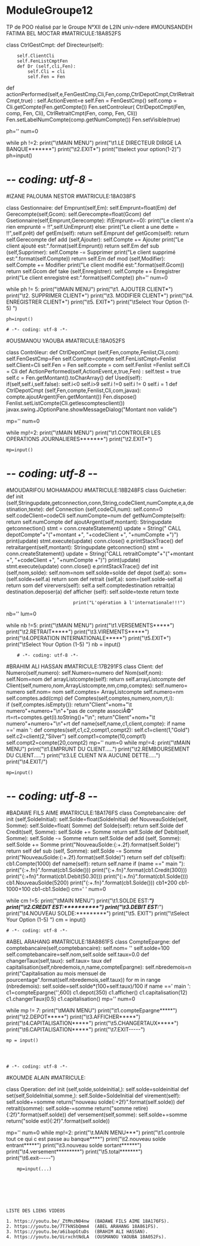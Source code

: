 # ModuleGroupe12
TP de POO réalisé par le Groupe N°XII de L2IN univ-ndere 
#MOUNSANDEH FATIMA BEL MOCTAR
#MATRICULE:18A852FS

class CtrlGestCmpt:
    def Directeur(self):
    
        self.ClientCli
        self.FenListCmptFen
        def Dr (self,cli,Fen):
            self.Cli = cli
            self.Fen = Fen
def actionPerformed(self,e,FenGestCmp,Cli,Fen,comp,CtrlDepotCmpt,CtrlRetraitCmpt,true) :
    self.ActionEvent=e
    self.Fen = FenGestCmp()
    self.comp = Cli.getCompte(Fen.getCompte())
    Fen.setControleur( CtrlDepotCmpt(Fen, comp, Fen, Cli), CtrlRetraitCmpt(Fen, comp, Fen, Cli))
    Fen.setLabelNumCompte(comp.getNumCompte())
    Fen.setVisible(true)


ph=''
num=0

while ph !=2:
    print("\tMAIN MENU")
    print("\t1.LE DIRECTEUR DIRIGE LA BANQUE*******")
    print("\t2.EXIT*")
    print("\tselect your option(1-2)")
    ph=input()
    
# -*- coding: utf-8 -*
#IZANE PALOUMA NESTOR
#MATRICULE:18A038FS

class Gestionnaire:
    def Emprunt(self,Em):
        self.Emprunt=float(Em)
    def Gerecompte(self,Gcom):
        self.Gerecompte=float(Gcom)
    def Gsetionnaire(self,Emprunt,Gerecompte):
        if(Emprunt==0):
            print("Le client n'a rien emprunté = !!",self.UnEmprunt)
        else:
            print("Le client a une dette = !!",self.prêt)
    def getEm(self):
        return self.Emprunt
    def getGcom(self):
        return self.Gerecompte
    def add (self,Ajouter):
        self.Compte += Ajouter
        print("Le client ajouté est:".format(self.Emprunt))
        return self.Em
    def sub (self,Supprimer):
        self.Compte -= Supprimer
        print("Le client supprimé est:".format(self.Compte))
        return self.Em
    def mod (self,Modifier):
        self.Compte += Modifier
        print("Le client modifié est:".format(self.Gcom))
        return self.Gcom
    def take (self,Enregistrer):
        self.Compte += Enregistrer
        print("Le client enregistré est:".format(self.Compte))
ph=''
num=0

while ph != 5:
    print("\tMAIN MENU")
    print("\t1. AJOUTER CLIENT*")
    print("\t2. SUPPRIMER CLIENT*")
    print("\t3. MODIFIER CLIENT*")
    print("\t4. ENREGISTRER CLIENT*")
    print("\t5. EXIT*")
    print("\tSelect Your Option (1-5) ")
    
    ph=input()

    # -*- coding: utf-8 -*-
    
#OUSMANOU YAOUBA
#MATRICULE:18A052FS

class Contrôleur:
 def CtrlDepotCmpt (self,Fen,compte,Fenlist,Cli,com):
     self.FenGestCmp=Fen
     self.Compte=compte
     self.FenListCmpt=Fenlist
     self.Client=Cli
     self.Fen = Fen
     self.compte = com
     self.Fenlist =Fenlist
     self.Cli = Cli
 def ActionPerformed(self,ActionEvent,e,true,Fen) :
		self.test = true
		self.c = Fen.getMontant().toCharArray()
 def Used(self):
     if(self,self.i,self.false):
         self.i<0
         self.i>9
         self.i !=0
         self.i != 0
         self.i = 1
         def CtrlDepotCmpt (self,Fen,compte,Fenlist,Cli,com,javax):
             compte.ajoutArgent(Fen.getMontant())
             Fen.dispose()
             Fenlist.setListCompte(Cli.getlescomptesclient())
             javax.swing.JOptionPane.showMessageDialog("Montant non valide")
             
             
mp=''
num=0

while mp!=2:
    print("\tMAIN MENU")
    print("\t1.CONTROLER LES OPERATIONS JOURNALIERES*******")
    print("\t2.EXIT*")
    
    mp=input()
         
  # -*- coding: utf-8 -*-
#MOUDARIFOU MOHAMADOU
#MATRICULE:18B248FS
class Guichetier:
    def init (self,Stringupdate,getconnection,conn,String,codeClient,numCompte,e,a,destination,texte):
        def Connection (self,codeCli,num):
          self.conn=0
          self.codeClient=codeCli
          self.numCompte=num
          def  getNumCompte(self):
              return self.numCompte
          def ajoutArgent(self,montant):
              Stringupdate
              getconnection()
              stmt = conn.createStatement()
              update = String(" CALL depotCompte"+"("+montant +", "+codeClient +", "+numCompte +")")
              print(update)
              stmt.execute(update)
              conn.close()
              e.printStackTrace()
              def  retraitargent(self,montant):
                  Stringupdate
                  getconnection()
                  stmt = conn.createStatement()
                  update = String("CALL retraitCompte"+"("+montant +", "+codeClient +", "+numCompte +")")
                  print(update)
                  stmt.execute(update)
                  conn.close()
                  e.printStackTrace()
                  def init (self,nom,solde):
                      self.nom=nom
                      self.solde=solde
                      def depot (self,a):
                          som=(self.solde+self.a)
                          return som
                      def retrait (self,a):
                          som=(self.solde-self.a)
                          return som
                      def virervers(self):
                          self.a
                          self.comptedestination
                          retrait(a)
                          destination.deposer(a)
                          def afficher (self):
                             self.solde=texte
                             return texte
                         
                             print("L'opération à l'internationale!!!")
                             
nb=''
lum=0

while nb !=5:
     print("\tMAIN MENU")
     print("\t1.VERSEMENTS*****")
     print("\t2.RETRAIT*****")
     print("\t3.VIREMENTS*****")
     print("\t4.OPERATION INTERNATIONALE*****")
     print("\t5.EXIT*")
     print("\tSelect Your Option (1-5) ")
     nb = input()
                           
            
        # -*- coding: utf-8 -*-
#BRAHIM ALI HASSAN
#MATRICULE:17B291FS
class Client:
    def Numero(self,numero):
        self.Numero=numero
    def Nom(self,nom):
        self.Nom=nom
    def arrayListcompte(self):
        return self.arrayListcompte
    def Client(self,numero,nom,ArrayListcompte,nm,cmp,comptes):
        self.numero= numero
        self.nom= nom
        self.comptes= ArrayListcompte
        self.numero=nm
        self.comptes.add(cmp)
    def Comptes(self,comptes,numero,nom,rt,i):   
        if (self,comptes.isEmpty()):
            return"Client"+nom+"\t numero"+numero+"\n"+"pas de compte associÃ©"
            rt=rt+comptes.get(i).toString()+"\n";
            return"Client"+nom+"\t numero"+numero+"\n"+rt
    def name(self,name,c1,client,compte):
     if name ==' main ':
         def comptes(self,c1,c2,compt1,compt2):
             self.c1=client(1,"Gold")
             self.c2=client(2,"Silver") 
             self.compt1=compte(10,compt1)
             self.compt2=compte(20,compt2)
mp=''
num=0
while mp!=4:
    print("\tMAIN MENU")
    print("\t1.EMPRUNT DU CLIENT.....")
    print("\t2.REMBOURSEMENT DU CLIENT.....")
    print("\t3.LE CLIENT N'A AUCUNE DETTE.....")
    print("\t4.EXIT/")
    
    mp=input()

    
# -*- coding: utf-8 -*-
#BADAWE FILS AIME
#MATRICULE:18A176FS
class Comptebancaire:
   def init (self,SoldeInitial):
        self.Solde=float(SoldeInitial)
   def NouveauSolde(self, Somme):
        self.Solde=float( Somme)
   def Solde(self):
        return self.Solde
   def Credit(self, Somme):
        self.Solde += Somme
        return self.Solde
   def Debit(self, Somme):
        self.Solde -= Somme
        return self.Solde
   def add (self, Somme):
        self.Solde += Somme
        print("NouveauSolde:{:+.2f}.format(self.Solde)")
        return self
   def sub (self, Somme):
        self.Solde -= Somme
        print("NouveauSolde:{:+.2f}.format(self.Solde)")
        return self
def cb1(self):
        cb1.Compte(1000)
def name(self):
        return self.name
if (name ==" main "):
     print("{:+.fn}".format(cb1.Solde()))
     print("{:+.fn}".format(cb1.Credit(300)))
     print("{:+fn}".format(cb1.Debit(50.30)))
     print("{:+.fn}".format(cb1.Solde()))
     cb1.NouveauSolde(5200)
     print("{:+.fn}".format(cb1.Solde()))
     cb1+200
     cb1-1000+100
     cb1-cb1.Solde()
cm=' '
num=0

while cm !=5:
    print("\tMAIN MENU")
    print("\t1.SOLDE EST:***********")
    print("\t2.CREDIT EST:**********")
    print("\t3.DEBIT EST:***********")
    print("\t4.NOUVEAU SOLDE:*********")
    print("\t5. EXIT")
    print("\tSelect Your Option (1-5) ")
    cm = input()
    
    
    
    
    
    # -*- coding: utf-8 -*-
#ABEL ARAHANG
#MATRICULE:18A8861FS
class CompteEpargne:
    def comptebancaire(self,comptebancaire):
        self.nom= ''
        self.solde=100
        self.comptebancaire=self.nom,self.solde
        self.taux=0.0
    def changerTaux(self,taux):
        self.taux= taux
    def capitalisation(self,nbredemois,n,name,compteEpargne):
        self.nbredemois=n
        print("Capitalisation au mois mensuel de pourcentage".format(self.nbredemois,self.taux))
        for m in range (nbredemois):
            self.solde=self.solde*(100+self.taux)/100
            if name ==' main ':
                c1=compteEpargne('',600)
                c1.depot(350)
                c1.afficher()
                c1.capitalisation(12)
                c1.changerTaux(0.5)
                c1.capitalisation()
mp=''
num=0

while mp != 7: 
    print("\tMAIN MENU")
    print("\t1.compteEpargne*****")
    print("\t2.DEPOT*****")
    print("\t3.AFFICHER*****")
    print("\t4.CAPITALISATION*****")
    print("\t5.CHANGERTAUX*****")
    print("\t6.CAPITALISATION*****")
    print("\t7.EXIT-----")

    mp = input()
    
    
    
    
    # -*- coding: utf-8 -*-

#KOUMDE ALAIN
#MATRICULE:

class Operation:
     def init (self,solde,soldeinitial,):
        self.solde=soldeinitial
     def set(self,SoldeInitial,somme,):
            self.Solde=SoldeInitial
            def virement(self):
                self.solde+=somme
            return("nouveau solde{:+2f}".format(self.solde))
            def retrait(somme):
                self.solde-=somme
                return("somme retire){:2f}".format(self.solde))
     def versement(self,somme):
           self.solde+=somme
           return("solde est){:2f}".format(self.solde))
 
mp=''
num=0
while mp!=2:
        print("\t.MAIN MENU***")
        print("\t1.controle tout ce qui c est passe au banque****")
        print("\t2.nouveau solde entrant*****")
        print("\t3.nouveau solde sortant******")
        print("\t4.versement*********")
        print("\t5.total*******")      
        print("\t6.exit-----")
        
        mp=input(...)

    
    
    
    
    
    
    LISTE DES LIENS VIDEOS
    
    1. https://youtu.be/_ZtMnzN04nw  (BADAWE FILS AIME 18A176FS).
    2. https://youtu.be/7T7kNSbQmm4  (ABEL ARAHANG 18A861FS).
    3. https://youtu.be/a6ibapGtuDs  (BRAHIM ALI HASSAN).
    4. https://youtu.be/UirxchtNdLA  (OUSMANOU YAOUBA 18A052Fs).
        
    
    
         
  
